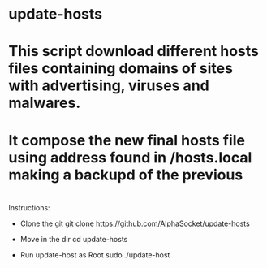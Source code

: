 #
# update-hosts
#
# This script download different hosts files containing domains of sites with advertising, viruses and malwares.
# It compose the new final hosts file using address found in /hosts.local making a backupd of the previous
#
#
Instructions:

- Clone the git
  git clone https://github.com/AlphaSocket/update-hosts
  
- Move in the dir 
  cd update-hosts
  
- Run update-host as Root
  sudo ./update-host
